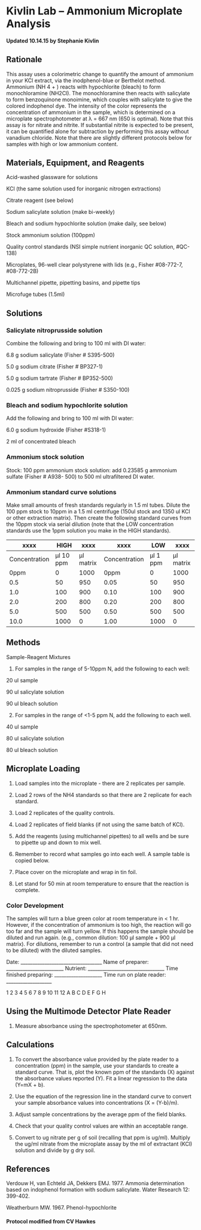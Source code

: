 # Kivlin Lab – Ammonium Microplate Analysis

#### Updated 10.14.15 by Stephanie Kivlin

## Rationale
This assay uses a colorimetric change to quantify the amount of ammonium in your KCl extract, via the
inodphenol-blue or Berthelot method. Ammonium (NH 4 + ) reacts with hypochlorite (bleach) to form
monochloramine (NH2Cl). The monochloramine then reacts with salicylate to form benzoquinone
monoimine, which couples with salicylate to give the colored indophenol dye. The intensity of the color
represents the concentration of ammonium in the sample, which is determined on a microplate
spectrophotometer at λ = 667 nm (650 is optimal). Note that this assay is for nitrate and nitrite. If
substantial nitrite is expected to be present, it can be quantified alone for subtraction by performing this
assay without vanadium chloride. Note that there are slightly different protocols below for samples with
high or low ammonium content.

## Materials, Equipment, and Reagents

Acid-washed glassware for solutions

KCl (the same solution used for inorganic nitrogen extractions)

Citrate reagent (see below)

Sodium salicylate solution (make bi-weekly)

Bleach and sodium hypochlorite solution (make daily, see below)

Stock ammonium solution (100ppm)

Quality control standards (NSI simple nutrient inorganic QC solution, #QC-138)

Microplates, 96-well clear polystyrene with lids (e.g., Fisher #08-772-7, #08-772-2B)

Multichannel pipette, pipetting basins, and pipette tips

Microfuge tubes (1.5ml)

## Solutions

### Salicylate nitroprusside solution

Combine the following and bring to 100 ml with DI water:

6.8 g sodium salicylate (Fisher # S395-500)

5.0 g sodium citrate (Fisher # BP327-1)

5.0 g sodium tartrate (Fisher # BP352-500)

0.025 g sodium nitroprusside (Fisher # S350-100)

### Bleach and sodium hypochlorite solution

Add the following and bring to 100 ml with DI water:

6.0 g sodium hydroxide (Fisher #S318-1)

2 ml of concentrated bleach

### Ammonium stock solution

Stock: 100 ppm ammonium stock solution: add 0.23585 g ammonium sulfate (Fisher # A938-
500) to 500 ml ultrafiltered DI water.

### Ammonium standard curve solutions

Make small amounts of fresh standards regularly in 1.5 ml tubes. Dilute the 100 ppm stock to
10ppm in a 1.5 ml centrifuge (150ul stock and 1350 ul KCl or other extraction matrix). Then
create the following standard curves from the 10ppm stock via serial dilution (note that the
LOW concentration standards use the 1ppm solution you make in the HIGH standards).

xxxx | HIGH | xxxx | xxxx | LOW | xxxx
---- | ---- | ---- | ---- | --- | ----
Concentration | μl 10 ppm | μl matrix | Concentration | μl 1 ppm | μl matrix
0ppm | 0 | 1000 | 0ppm | 0 | 1000
0.5 | 50 | 950 | 0.05 | 50 | 950
1.0 | 100 | 900 | 0.10 | 100 | 900
2.0 | 200 | 800 | 0.20 | 200 | 800
5.0 | 500 | 500 | 0.50 | 500 | 500
10.0 | 1000 | 0 | 1.00 | 1000 | 0


## Methods

Sample-Reagent Mixtures

1. For samples in the range of 5-10ppm N, add the following to each well:

20 ul sample

90 ul salicylate solution

90 ul bleach solution

2. For samples in the range of &lt;1-5 ppm N, add the following to each well.

40 ul sample

80 ul salicylate solution

80 ul bleach solution


## Microplate Loading

1. Load samples into the microplate - there are 2 replicates per sample.

2. Load 2 rows of the NH4 standards so that there are 2 replicate for each standard.

3. Load 2 replicates of the quality controls.

4. Load 2 replicates of field blanks (if not using the same batch of KCl).

5. Add the reagents (using multichannel pipettes) to all wells and be sure to pipette up and down
to mix well.

6. Remember to record what samples go into each well. A sample table is copied below.

7. Place cover on the microplate and wrap in tin foil.

8. Let stand for 50 min at room temperature to ensure that the reaction is complete.

### Color Development

The samples will turn a blue green color at room temperature in &lt; 1 hr. However, if the
concentration of ammonium is too high, the reaction will go too far and the sample will turn
yellow. If this happens the sample should be diluted and run again. (e.g., common dilution: 100
μl sample + 900 μl matrix). For dilutions, remember to run a control (a sample that did not need
to be diluted) with the diluted samples.

Date: __________________________________
Name of preparer: ________________________
Nutrient: ________________________________
Time finished preparing: ____________________
Time run on plate reader: ___________________

1 2 3 4 5 6 7 8 9 10 11 12
A
B
C
D
E
F
G
H

## Using the Multimode Detector Plate Reader

1. Measure absorbance using the spectrophotometer at 650nm.

## Calculations

1. To convert the absorbance value provided by the plate reader to a concentration (ppm) in the
sample, use your standards to create a standard curve. That is, plot the known ppm of the
standards (X) against the absorbance values reported (Y). Fit a linear regression to the data
(Y=mX + b).

2. Use the equation of the regression line in the standard curve to convert your sample absorbance
values into concentrations (X = (Y-b)/m).

3. Adjust sample concentrations by the average ppm of the field blanks.

4. Check that your quality control values are within an acceptable range.

5. Convert to ug nitrate per g of soil (recalling that ppm is ug/ml). Multiply the ug/ml nitrate from
the microplate assay by the ml of extractant (KCl) solution and divide by g dry soil.

## References

Verdouw H, van Echteld JA, Dekkers EMJ. 1977. Ammonia determination based on indophenol
formation with sodium salicylate. Water Research 12: 399-402.

Weatherburn MW. 1967. Phenol-hypochlorite

#### Protocol modified from CV Hawkes
